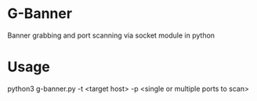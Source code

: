 # G-Banner
Banner grabbing and port scanning via socket module in python
# Usage
python3 g-banner.py -t \<target host\> -p \<single or multiple ports to scan\>

